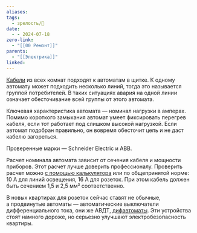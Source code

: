 ```yaml
---
aliases: 
tags:
  - зрелость/🌱
date:
  - - 2024-07-18
zero-link:
  - "[[00 Ремонт]]"
parents:
  - "[[Электрика]]"
linked:
---
```

[Кабели](Проводка.md) из всех комнат подходят к автоматам в щитке. К одному автомату может подходить несколько линий, тогда это называется группой потребителей. В таких ситуациях авария на одной линии означает обесточивание всей группы от этого автомата.

Ключевая характеристика автомата — номинал нагрузки в амперах. Помимо короткого замыкания автомат умеет фиксировать перегрев кабеля, если тот работает под слишком высокой нагрузкой. Если автомат подобран правильно, он вовремя обесточит цепь и не даст кабелю загореться.

Проверенные марки — Schneider Electric и ABB.

Расчет номинала автомата зависит от сечения кабеля и мощности приборов. Этот расчет лучше доверить профессионалу. Проверить расчет можно [с помощью калькулятора](https://elektroshkola.ru/kalkulyatory/onlajn-raschet-avtomata-po-moshhnosti/) или по общепринятой норме: 10 A для линий освещения, 16 A для розеток. При этом кабель должен быть сечением 1,5 и 2,5 мм² соответственно.

В новых квартирах для розеток сейчас ставят не обычные, а продвинутые автоматы — автоматические выключатели дифференциального тока, они же АВДТ, [дифавтоматы](Дифавтомат.md). Эти устройства стоят намного дороже, но серьезно улучшают электробезопасность квартиры.